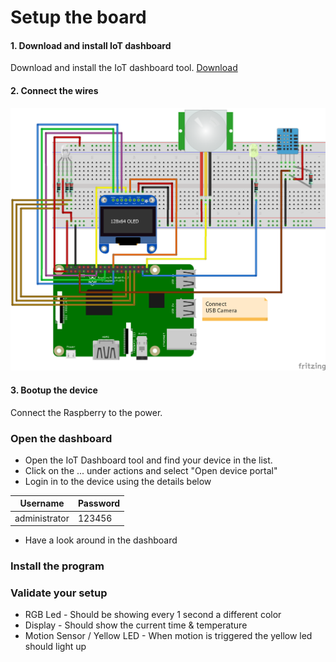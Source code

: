 # Setup the board

#### 1. Download and install IoT dashboard
Download and install the IoT dashboard tool. 
[Download](http://go.microsoft.com/fwlink/?LinkID=708576)

#### 2. Connect the wires
![](Assets/wires.png)

#### 3. Bootup the device
Connect the Raspberry to the power.

### Open the dashboard
* Open the IoT Dashboard tool and find your device in the list. 
* Click on the ... under actions and select "Open device portal"
* Login in to the device using the details below 

| Username | Password |
| --- | --- |
| administrator | 123456 |

* Have a look around in the dashboard


### Install the program


### Validate your setup
- RGB Led - Should be showing every 1 second a different color
- Display - Should show the current time & temperature
- Motion Sensor / Yellow LED - When motion is triggered the yellow led should light up
